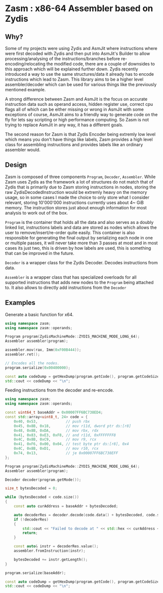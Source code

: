 # Zasm : x86-64 Assembler based on Zydis

## Why?
Some of my projects were using Zydis and AsmJit where instructions where were first decoded with Zydis and then put into AsmJit's Builder to allow processing/analysing of the instructions/branches before re-encoding/relocating the modified code, there are a couple of downsides to this approach which will be explained further down. Zydis recently introduced a way to use the same structures/data it already has to encode instructions which lead to Zasm. This library aims to be a higher level assembler/decoder which can be used for various things like the previously mentioned example.

A strong difference between Zasm and AsmJit is the focus on accurate instruction data such as operand access, hidden register use, correct cpu flags all of which can be either missing or wrong in AsmJit with some exceptions of course, AsmJit aims to a friendly way to generate code on the fly for lets say scripting or high performance computing. So Zasm is not trying to replace AsmJit in any way, it has a different goals.

The second reason for Zasm is that Zydis Encoder being extremly low level which means you don't have things like labels, Zasm provides a high level class for assembling instructions and provides labels like an ordinary assembler would.

## Design
Zasm is composed of three components ```Program```, ```Decoder```, ```Assembler```. While Zasm uses Zydis as the framework a lot of structures do not match that of Zydis that is primarily due to Zasm storing instructions in nodes, storing the raw ZydisDecodedInstruction would be extremly heavy on the memory usage, so in some cases I made the choice to only store what I consider relevant, storing 10'000'000 instructions currently uses about 4~ GiB memory. The instruction stores just about enough information for most analysis to work out of the box.

```Program``` is the container that holds all the data and also serves as a doubly linked list, instructions labels and data are stored as nodes which allows the user to remove/insert/re-order quite easily. This container is also responsible for generating the final output by serializing each node in one or multiple passes, it will never take more than 3 passes at most and in most cases its just two, this is driven by how labels are used, this is something that can be improved in the future.

```Decoder``` is a wrapper class for the Zydis Decoder. Decodes instructions from data.


```Assembler``` is a wrapper class that has specialized overloads for all supported instructions that adds new nodes to the ```Program``` being attached to. It also allows to directly add instructions from the ```Decoder```

## Examples
Generate a basic function for x64.
```cpp
using namespace zasm;
using namespace zasm::operands;

Program program(ZydisMachineMode::ZYDIS_MACHINE_MODE_LONG_64);
Assembler assembler(program);

assembler.mov(rax, Imm(0xF00B444));
assembler.ret();

// Encodes all the nodes.
program.serialize(0x00400000);

const auto codeDump = getHexDump(program.getCode(), program.getCodeSize());
std::cout << codeDump << "\n";
```

Feeding instructions from the decoder and re-encode.
```cpp
using namespace zasm;
using namespace zasm::operands;

const uint64_t baseAddr = 0x00007FF6BC738ED4;
const std::array<uint8_t, 24> code = {
    0x40, 0x53,             // push rbx
    0x45, 0x8B, 0x18,       // mov r11d, dword ptr ds:[r8]
    0x48, 0x8B, 0xDA,       // mov rbx, rdx
    0x41, 0x83, 0xE3, 0xF8, // and r11d, 0xFFFFFFF8
    0x4C, 0x8B, 0xC9,       // mov r9, rcx
    0x41, 0xF6, 0x00, 0x04, // test byte ptr ds:[r8], 0x4
    0x4C, 0x8B, 0xD1,       // mov r10, rcx
    0x74, 0x13,             // je 0x00007FF6BC738EFF
};

Program program(ZydisMachineMode::ZYDIS_MACHINE_MODE_LONG_64);
Assembler assembler(program);

Decoder decoder(program.getMode());

size_t bytesDecoded = 0;

while (bytesDecoded < code.size())
{
    const auto curAddress = baseAddr + bytesDecoded;

    auto decoderRes = decoder.decode(code.data() + bytesDecoded, code.size() - bytesDecoded, curAddress);
    if (!decoderRes)
    {
        std::cout << "Failed to decode at " << std::hex << curAddress << ", " << decoderRes.error() << "\n";
        return;
    }

    const auto& instr = decoderRes.value();
    assembler.fromInstruction(instr);

    bytesDecoded += instr.getLength();
}

program.serialize(baseAddr);

const auto codeDump = getHexDump(program.getCode(), program.getCodeSize());
std::cout << codeDump << "\n";
```
